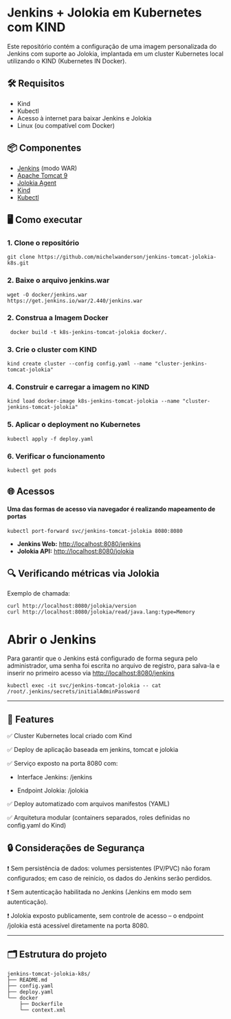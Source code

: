 # Jenkins + Jolokia em Kubernetes com KIND


Este repositório contém a configuração de uma imagem personalizada do Jenkins com suporte ao Jolokia, implantada em um cluster Kubernetes local utilizando o KIND (Kubernetes IN Docker).

## 🛠️ Requisitos

 -  Kind
 -  Kubectl
 -  Acesso à internet para baixar Jenkins e Jolokia
 -  Linux (ou compatível com Docker)

## 📦 Componentes


- [Jenkins](https://www.jenkins.io/)  (modo WAR)
- [Apache Tomcat 9](https://tomcat.apache.org/)
- [Jolokia Agent](https://jolokia.org/)
- [Kind](https://kind.sigs.k8s.io/)
- [Kubectl](https://kubernetes.io/docs/home/)

## 🖥️ Como executar

### 1. Clone o repositório

```
git clone https://github.com/michelwanderson/jenkins-tomcat-jolokia-k8s.git
```

### 2. Baixe o arquivo jenkins.war

```
wget -O docker/jenkins.war  https://get.jenkins.io/war/2.440/jenkins.war
```

### 2. Construa a Imagem Docker
```
 docker build -t k8s-jenkins-tomcat-jolokia docker/.
```

### 3. Crie o cluster com KIND
```
kind create cluster --config config.yaml --name "cluster-jenkins-tomcat-jolokia"
```

### 4. Construir e carregar a imagem no KIND
```
kind load docker-image k8s-jenkins-tomcat-jolokia --name "cluster-jenkins-tomcat-jolokia"
```

### 5. Aplicar o deployment no Kubernetes
```
kubectl apply -f deploy.yaml
```

### 6.  Verificar o funcionamento
```
kubectl get pods
```


## 🌐 Acessos
#### Uma das formas de acesso via navegador é realizando mapeamento de portas
```
kubectl port-forward svc/jenkins-tomcat-jolokia 8080:8080
```

-   **Jenkins Web:**  [http://localhost:8080/jenkins](http://localhost:8080/jenkins)
-   **Jolokia API:**  [http://localhost:8080/jolokia](http://localhost:8080/jolokia)



## 🔍 Verificando métricas via Jolokia

Exemplo de chamada:

```
curl http://localhost:8080/jolokia/version
curl http://localhost:8080/jolokia/read/java.lang:type=Memory
```

# Abrir o Jenkins

Para garantir que o Jenkins está configurado de forma segura pelo administrador, uma senha foi escrita no arquivo de registro, para salva-la e inserir no primeiro acesso via  [http://localhost:8080/jenkins](http://localhost:8080/jenkins)

```
kubectl exec -it svc/jenkins-tomcat-jolokia -- cat /root/.jenkins/secrets/initialAdminPassword
```

----------

## 🌟 Features
✅ Cluster Kubernetes local criado com Kind

✅ Deploy de aplicação baseada em jenkins, tomcat e jolokia

✅ Serviço exposto na porta 8080 com:

- Interface Jenkins: /jenkins

- Endpoint Jolokia: /jolokia

✅ Deploy automatizado com arquivos manifestos (YAML)

✅ Arquitetura modular (containers separados, roles definidas no config.yaml do Kind)



## 🔒 Considerações de Segurança
❗ Sem persistência de dados: volumes persistentes (PV/PVC) não foram configurados; em caso de reinício, os dados do Jenkins serão perdidos.

❗ Sem autenticação habilitada no Jenkins (Jenkins em modo sem autenticação).

❗ Jolokia exposto publicamente, sem controle de acesso – o endpoint /jolokia está acessível diretamente na porta 8080.


----------

## 🗂️ Estrutura do projeto
```
jenkins-tomcat-jolokia-k8s/ 
├── README.md
├── config.yaml
├── deploy.yaml
└── docker
    ├── Dockerfile
    └── context.xml
```

